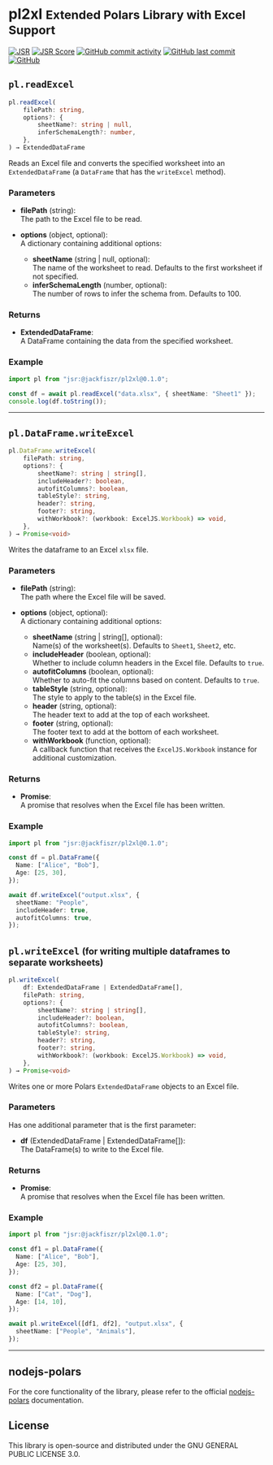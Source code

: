# pl2xl <small>Extended Polars Library with Excel Support</small>

[![JSR](https://jsr.io/badges/@jackfiszr/pl2xl)](https://jsr.io/@jackfiszr/pl2xl)
[![JSR Score](https://jsr.io/badges/@jackfiszr/pl2xl/score)](https://jsr.io/@jackfiszr/pl2xl)
[![GitHub commit activity](https://img.shields.io/github/commit-activity/m/jackfiszr/pl2xl)](https://github.com/jackfiszr/pl2xl/pulse)
[![GitHub last commit](https://img.shields.io/github/last-commit/jackfiszr/pl2xl)](https://github.com/jackfiszr/pl2xl/commits/main)
[![GitHub](https://img.shields.io/github/license/jackfiszr/pl2xl)](https://github.com/jackfiszr/pl2xl/blob/main/LICENSE)

## `pl.readExcel`

```typescript
pl.readExcel(
    filePath: string,
    options?: {
        sheetName?: string | null,
        inferSchemaLength?: number,
    },
) → ExtendedDataFrame
```

Reads an Excel file and converts the specified worksheet into an
`ExtendedDataFrame` (a `DataFrame` that has the `writeExcel` method).

### Parameters

- **filePath** (string):\
  The path to the Excel file to be read.

- **options** (object, optional):\
  A dictionary containing additional options:
  - **sheetName** (string | null, optional):\
    The name of the worksheet to read. Defaults to the first worksheet if not
    specified.
  - **inferSchemaLength** (number, optional):\
    The number of rows to infer the schema from. Defaults to 100.

### Returns

- **ExtendedDataFrame**:\
  A DataFrame containing the data from the specified worksheet.

### Example

```typescript
import pl from "jsr:@jackfiszr/pl2xl@0.1.0";

const df = await pl.readExcel("data.xlsx", { sheetName: "Sheet1" });
console.log(df.toString());
```

---

## `pl.DataFrame.writeExcel`

```typescript
pl.DataFrame.writeExcel(
    filePath: string,
    options?: {
        sheetName?: string | string[],
        includeHeader?: boolean,
        autofitColumns?: boolean,
        tableStyle?: string,
        header?: string,
        footer?: string,
        withWorkbook?: (workbook: ExcelJS.Workbook) => void,
    },
) → Promise<void>
```

Writes the dataframe to an Excel `xlsx` file.

### Parameters

- **filePath** (string):\
  The path where the Excel file will be saved.

- **options** (object, optional):\
  A dictionary containing additional options:
  - **sheetName** (string | string[], optional):\
    Name(s) of the worksheet(s). Defaults to `Sheet1`, `Sheet2`, etc.
  - **includeHeader** (boolean, optional):\
    Whether to include column headers in the Excel file. Defaults to `true`.
  - **autofitColumns** (boolean, optional):\
    Whether to auto-fit the columns based on content. Defaults to `true`.
  - **tableStyle** (string, optional):\
    The style to apply to the table(s) in the Excel file.
  - **header** (string, optional):\
    The header text to add at the top of each worksheet.
  - **footer** (string, optional):\
    The footer text to add at the bottom of each worksheet.
  - **withWorkbook** (function, optional):\
    A callback function that receives the `ExcelJS.Workbook` instance for
    additional customization.

### Returns

- **Promise<void>**:\
  A promise that resolves when the Excel file has been written.

### Example

```typescript
import pl from "jsr:@jackfiszr/pl2xl@0.1.0";

const df = pl.DataFrame({
  Name: ["Alice", "Bob"],
  Age: [25, 30],
});

await df.writeExcel("output.xlsx", {
  sheetName: "People",
  includeHeader: true,
  autofitColumns: true,
});
```

## `pl.writeExcel` <small>(for writing multiple dataframes to separate worksheets)</small>

```typescript
pl.writeExcel(
    df: ExtendedDataFrame | ExtendedDataFrame[],
    filePath: string,
    options?: {
        sheetName?: string | string[],
        includeHeader?: boolean,
        autofitColumns?: boolean,
        tableStyle?: string,
        header?: string,
        footer?: string,
        withWorkbook?: (workbook: ExcelJS.Workbook) => void,
    },
) → Promise<void>
```

Writes one or more Polars `ExtendedDataFrame` objects to an Excel file.

### Parameters

Has one additional parameter that is the first parameter:

- **df** (ExtendedDataFrame | ExtendedDataFrame[]):\
  The DataFrame(s) to write to the Excel file.

### Returns

- **Promise<void>**:\
  A promise that resolves when the Excel file has been written.

### Example

```typescript
import pl from "jsr:@jackfiszr/pl2xl@0.1.0";

const df1 = pl.DataFrame({
  Name: ["Alice", "Bob"],
  Age: [25, 30],
});

const df2 = pl.DataFrame({
  Name: ["Cat", "Dog"],
  Age: [14, 10],
});

await pl.writeExcel([df1, df2], "output.xlsx", {
  sheetName: ["People", "Animals"],
});
```

---

## nodejs-polars

For the core functionality of the library, please refer to the official
[nodejs-polars](https://pola-rs.github.io/nodejs-polars/index.html)
documentation.

## License

This library is open-source and distributed under the GNU GENERAL PUBLIC LICENSE
3.0.
